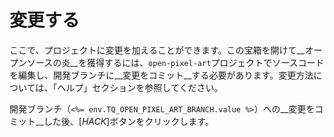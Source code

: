 # 変更する

ここで、プロジェクトに変更を加えることができます。この宝箱を開けて__オープンソースの炎__を獲得するには、`open-pixel-art`プロジェクトでソースコードを編集し、開発ブランチに__変更をコミット__する必要があります。変更方法については、「ヘルプ」セクションを参照してください。

開発ブランチ（`<%= env.TQ_OPEN_PIXEL_ART_BRANCH.value %>`）への__変更をコミット__した後、[*HACK*]ボタンをクリックします。